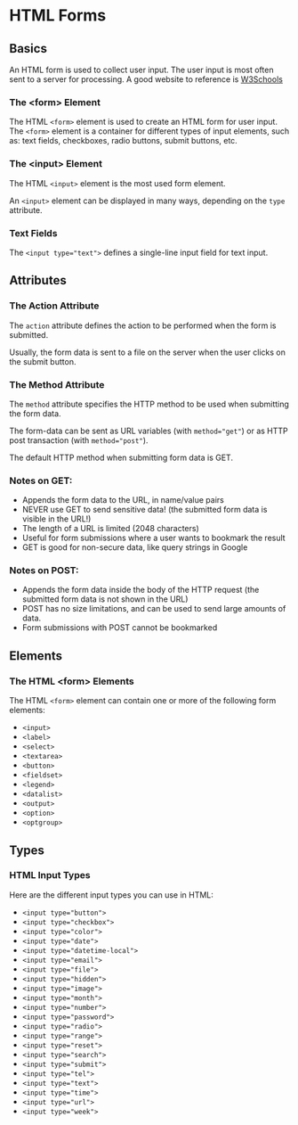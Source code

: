 # HTML Forms

## Basics

An HTML form is used to collect user input. The user input is most often sent to a server for processing. A good website to reference is [W3Schools](https://www.w3schools.com/html/html_forms.asp)

### The &lt;form&gt; Element

The HTML `<form>` element is used to create an HTML form for user input.  The `<form>` element is a container for different types of input elements, such as: text fields, checkboxes, radio buttons, submit buttons, etc.

### The &lt;input&gt; Element

The HTML `<input>` element is the most used form element.

An `<input>` element can be displayed in many ways, depending on the `type` attribute.

### Text Fields

The `<input type="text">` defines a single-line input field for text input.

## Attributes

### The Action Attribute

The `action` attribute defines the action to be performed when the form is submitted.

Usually, the form data is sent to a file on the server when the user clicks on the submit button.

### The Method Attribute

The `method` attribute specifies the HTTP method to be used when submitting the form data.

The form-data can be sent as URL variables \(with `method="get"`\) or as HTTP post transaction \(with `method="post"`\).

The default HTTP method when submitting form data is GET.

### **Notes on GET:**

* Appends the form data to the URL, in name/value pairs
* NEVER use GET to send sensitive data! \(the submitted form data is visible in the URL!\)
* The length of a URL is limited \(2048 characters\)
* Useful for form submissions where a user wants to bookmark the result
* GET is good for non-secure data, like query strings in Google

### **Notes on POST:**

* Appends the form data inside the body of the HTTP request \(the submitted form data is not shown in the URL\)
* POST has no size limitations, and can be used to send large amounts of data.
* Form submissions with POST cannot be bookmarked

## Elements



### The HTML &lt;form&gt; Elements

The HTML `<form>` element can contain one or more of the following form elements:

*  `<input>`
*  `<label>`
*  `<select>`
*  `<textarea>`
*  `<button>`
*  `<fieldset>`
*  `<legend>`
*  `<datalist>`
*  `<output>`
*  `<option>`
*  `<optgroup>`

## Types



### HTML Input Types

Here are the different input types you can use in HTML:

* `<input type="button">`
* `<input type="checkbox">`
* `<input type="color">`
* `<input type="date">`
* `<input type="datetime-local">`
* `<input type="email">`
* `<input type="file">`
* `<input type="hidden">`
* `<input type="image">`
* `<input type="month">`
* `<input type="number">`
* `<input type="password">`
* `<input type="radio">`
* `<input type="range">`
* `<input type="reset">`
* `<input type="search">`
* `<input type="submit">`
* `<input type="tel">`
* `<input type="text">`
* `<input type="time">`
* `<input type="url">`
* `<input type="week">`

